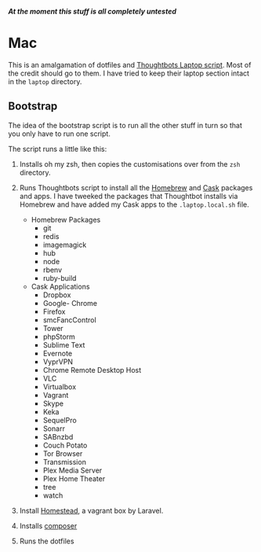 ***At the moment this stuff is all completely untested***

Mac
===

This is an amalgamation of dotfiles and [Thoughtbots Laptop script](https://github.com/thoughtbot/laptop). Most of the credit should go to them. I have tried to keep their laptop section intact in the `laptop` directory.

Bootstrap
---------
The idea of the bootstrap script is to run all the other stuff in turn so that you only have to run one script.

The script runs a little like this:

1. Installs oh my zsh, then copies the customisations over from the `zsh` directory.
2. Runs Thoughtbots script to install all the [Homebrew](http://brew.sh) and [Cask](http://caskroom.io) packages and apps. I have tweeked the packages that Thoughtbot installs via Homebrew and have added my Cask apps to the `.laptop.local.sh` file.
    * Homebrew Packages
        * git
        * redis
        * imagemagick
        * hub
        * node
        * rbenv
        * ruby-build
    * Cask Applications
        * Dropbox
        * Google- Chrome
        * Firefox
        * smcFancControl
        * Tower
        * phpStorm
        * Sublime Text
        * Evernote
        * VyprVPN
        * Chrome Remote Desktop Host
        * VLC
        * Virtualbox
        * Vagrant
        * Skype
        * Keka
        * SequelPro
        * Sonarr
        * SABnzbd
        * Couch Potato
        * Tor Browser
        * Transmission
        * Plex Media Server
        * Plex Home Theater
        * tree
        * watch

3. Install [Homestead](http://laravel.com/docs/5.1/homestead), a vagrant box by Laravel.
4. Installs [composer](http://laravel.com/docs/5.1/homestead)
5. Runs the dotfiles
